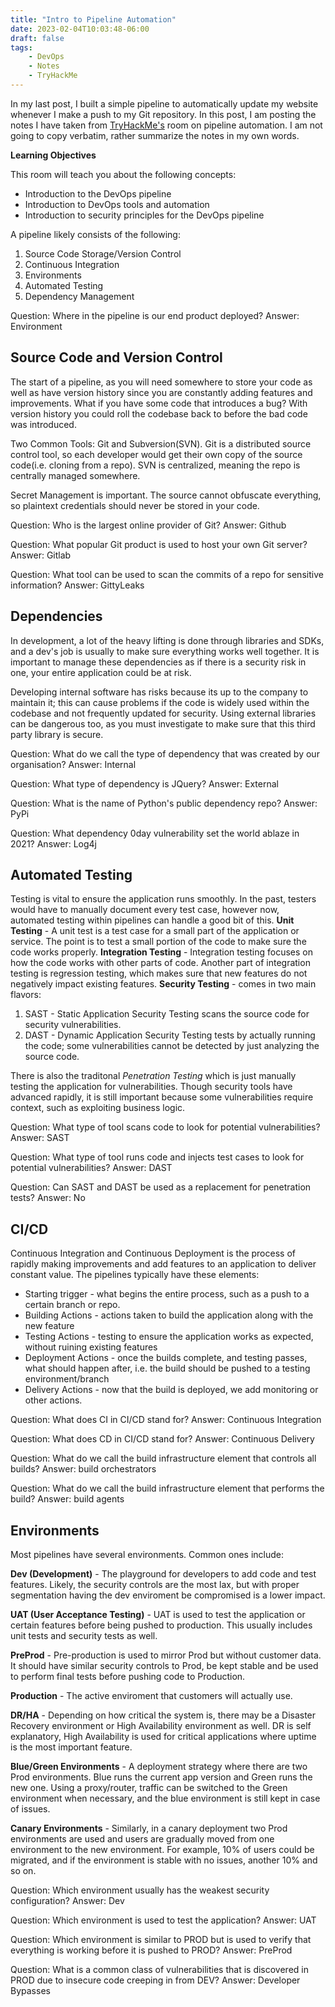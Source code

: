 ```yaml
---
title: "Intro to Pipeline Automation"
date: 2023-02-04T10:03:48-06:00
draft: false
tags:
    - DevOps
    - Notes
    - TryHackMe
---
```


In my last post, I built a simple pipeline to automatically update my website whenever I make a push to my Git repository. In this post, I am posting the notes I have taken from [TryHackMe's](https://tryhackme.com/room/introtopipelineautomation) room on pipeline automation. I am not going to copy verbatim, rather summarize the notes in my own words.

**Learning Objectives**

This room will teach you about the following concepts:

- Introduction to the DevOps pipeline
- Introduction to DevOps tools and automation
- Introduction to security principles for the DevOps pipeline

A pipeline likely consists of the following:
1. Source Code Storage/Version Control
2. Continuous Integration
3. Environments
4. Automated Testing
5. Dependency Management


Question: Where in the pipeline is our end product deployed?
Answer: Environment

## Source Code and Version Control
The start of a pipeline, as you will need somewhere to store your code as well as have version history since you are constantly adding features and improvements. What if you have some code that introduces a bug? With version history you could roll the codebase back to before the bad code was introduced.

Two Common Tools: Git and Subversion(SVN). Git is a distributed source control tool, so each developer would get their own copy of the source code(i.e. cloning from a repo). SVN is centralized, meaning the repo is centrally managed somewhere.

Secret Management is important. The source cannot obfuscate everything, so plaintext credentials should never be stored in your code.

Question: Who is the largest online provider of Git?
Answer: Github

Question: What popular Git product is used to host your own Git server?
Answer: Gitlab

Question: What tool can be used to scan the commits of a repo for sensitive information?
Answer: GittyLeaks

## Dependencies

In development, a lot of the heavy lifting is done through libraries and SDKs, and a dev's job is usually to make sure everything works well together. It is important to manage these dependencies as if there is a security risk in one, your entire application could be at risk. 

Developing internal software has risks because its up to the company to maintain it; this can cause problems if the code is widely used within the codebase and not frequently updated for security. Using external libraries can be dangerous too, as you must investigate to make sure that this third party library is secure.

Question: What do we call the type of dependency that was created by our organisation?
Answer: Internal

Question: What type of dependency is JQuery?
Answer: External

Question: What is the name of Python's public dependency repo?
Answer: PyPi

Question: What dependency 0day vulnerability set the world ablaze in 2021?
Answer: Log4j

## Automated Testing

Testing is vital to ensure the application runs smoothly. In the past, testers would have to manually document every test case, however now, automated testing within pipelines can handle a good bit of this.
**Unit Testing** - A unit test is a test case for a small part of the application or service. The point is to test a small portion of the code to make sure the code works properly.
**Integration Testing** - Integration testing focuses on how the code works with other parts of code. Another part of integration testing is regression testing, which makes sure that new features do not negatively impact existing features.
**Security Testing** - comes in two main flavors:
1. SAST - Static Application Security Testing scans the source code for security vulnerabilities.
2. DAST - Dynamic Application Security Testing tests by actually running the code; some vulnerabilities cannot be detected by just analyzing the source code.

There is also the traditonal *Penetration Testing* which is just manually testing the application for vulnerabilities. Though security tools have advanced rapidly, it is still important because some vulnerabilities require context, such as exploiting business logic.

Question: What type of tool scans code to look for potential vulnerabilities?
Answer: SAST

Question: What type of tool runs code and injects test cases to look for potential vulnerabilities?
Answer: DAST

Question: Can SAST and DAST be used as a replacement for penetration tests?
Answer: No

## CI/CD

Continuous Integration and Continuous Deployment is the process of rapidly making improvements and add features to an application to deliver constant value. The pipelines typically have these elements:
 - Starting trigger - what begins the entire process, such as a push to a certain branch or repo.
 - Building Actions - actions taken to build the application along with the new feature
 - Testing Actions - testing to ensure the application works as expected, without ruining existing features
 - Deployment Actions - once the builds complete, and testing passes, what should happen after, i.e. the build should be pushed to a testing environment/branch
 - Delivery Actions - now that the build is deployed, we add monitoring or other actions.

Question: What does CI in CI/CD stand for?
Answer: Continuous Integration

Question: What does CD in CI/CD stand for?
Answer: Continuous Delivery

Question: What do we call the build infrastructure element that controls all builds?
Answer: build orchestrators

Question: What do we call the build infrastructure element that performs the build?
Answer: build agents

## Environments

Most pipelines have several environments. Common ones include:

**Dev (Development)** - The playground for developers to add code and test features. Likely, the security controls are the most lax, but with proper segmentation having the dev enviroment be compromised is a lower impact.

**UAT (User Acceptance Testing)** - UAT is used to test the application or certain features before being pushed to production. This usually includes unit tests and security tests as well.

**PreProd** - Pre-production is used to mirror Prod but without customer data. It should have similar security controls to Prod, be kept stable and be used to perform final tests before pushing code to Production.

**Production** - The active enviroment that customers will actually use. 

**DR/HA** - Depending on how critical the system is, there may be a Disaster Recovery environment or High Availability environment as well. DR is self explanatory, High Availability is used for critical applications where uptime is the most important feature.

**Blue/Green Environments** - A deployment strategy where there are two Prod environments. Blue runs the current app version and Green runs the new one. Using a proxy/router, traffic can be switched to the Green environment when necessary, and the blue environment is still kept in case of issues.

**Canary Environments** - Similarly, in a canary deployment two Prod environments are used and users are gradually moved from one environment to the new environment. For example, 10% of users could be migrated, and if the environment is stable with no issues, another 10% and so on.

Question: Which environment usually has the weakest security configuration?
Answer: Dev

Question: Which environment is used to test the application?
Answer: UAT

Question: Which environment is similar to PROD but is used to verify that everything is working before it is pushed to PROD? 
Answer: PreProd

Question: What is a common class of vulnerabilities that is discovered in PROD due to insecure code creeping in from DEV?
Answer: Developer Bypasses

